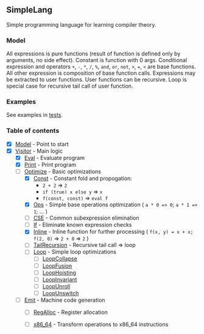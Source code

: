 ## SimpleLang

Simple programming language for learning compiler theory.

### Model

All expressions is pure functions (result of function is defined only by arguments, no side effect).
Constant is function with 0 args.
Conditional expression and operators `+`, `-`, `*`, `/`, `%`, `and`, `or`, `not`, `>`, `=`, `<` are base functions.
All other expression is composition of base function calls.
Expressions may be extracted to user functions.
User functions can be recursive. 
Loop is special case for recursive tail call of user function.

### Examples

See examples in [tests](https://github.com/snrostov/simplelang/tree/master/src/test/kotlin/org/srostov/simplelang/visitor/optimize).

### Table of contents
 
  - [x] [Model](src/main/kotlin/org/srostov/simplelang/Model.kt) - Point to start
  - [x] [Visitor]() - Main logic
      - [x] [Eval]() - Evaluate program
      - [x] [Print]() - Print program
      - [ ] [Optimize]() - Basic optimizations
          - [x] [Const]() - Constant fold and propogation:
              - `2 + 2` => `2`
              - `if (true) x else y` => `x`
              - `f(const, const)` => `eval f`        
          - [x] [Ops]() - Simple base operations optimization ( `a * 0 => 0`; `a * 1 => 1`; ... )
          - [ ] [CSE]() - Common subexpression elimination
          - [ ] [If]() - Eliminate known expression checks
          - [x] [Inline]() - Inline function for further processing ( `f(x, y) = x + x; f(2, 0)` => `2 + 0` => `2` )
          - [ ] [TailRecursion]() - Recursive tail call => loop
          - [ ] [Loop]() - Simple loop optimizations 
            - [ ] [LoopCollapse]()
            - [ ] [LoopFusion]()
            - [ ] [LoopHoisting]()
            - [ ] [LoopInvariant]()
            - [ ] [LoopUnroll]()
            - [ ] [LoopUnswitch]()
      - [ ] [Emit]() - Machine code generation
          - [ ] [RegAlloc]() - Register allocation
          - [ ] [x86_64]() - Transform operations to x86_64 instructions

